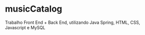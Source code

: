 # musicCatalog
Trabalho Front End + Back End, utilizando Java Spring, HTML, CSS, Javascript e MySQL
